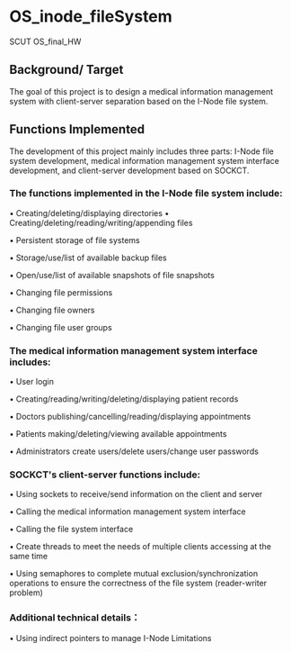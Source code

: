 # OS_inode_fileSystem
SCUT OS_final_HW

## Background/ Target 
The goal of this project is to design a medical information 
management system with client-server separation based on the I-Node 
file system. 

## Functions Implemented 
The development of this project mainly includes three parts: I-Node 
file system development, medical information management system 
interface development, and client-server development based on 
SOCKCT. 

### The functions implemented in the I-Node file system include: 

• Creating/deleting/displaying directories 
• Creating/deleting/reading/writing/appending files 

• Persistent storage of file systems 

• Storage/use/list of available backup files 

• Open/use/list of available snapshots of file snapshots 

• Changing file permissions 

• Changing file owners 

• Changing file user groups 

### The medical information management system interface includes: 

• User login 

• Creating/reading/writing/deleting/displaying patient records 
 
• Doctors publishing/cancelling/reading/displaying appointments 

• Patients making/deleting/viewing available appointments 

• Administrators create users/delete users/change user passwords 

### SOCKCT's client-server functions include: 

• Using sockets to receive/send information on the client and server 

• Calling the medical information management system interface 

• Calling the file system interface 

• Create threads to meet the needs of multiple clients accessing at the same time 

• Using semaphores to complete mutual exclusion/synchronization operations to ensure the correctness of the file system (reader-writer problem) 

### Additional technical details： 
• Using indirect pointers to manage I-Node Limitations 

